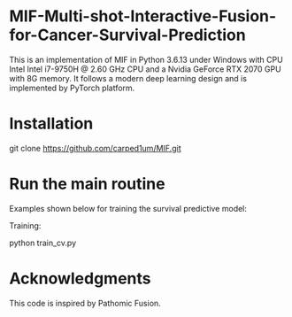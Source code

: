 # MIF-Multi-shot-Interactive-Fusion-for-Cancer-Survival-Prediction
This is an implementation of MIF in Python 3.6.13 under Windows with CPU Intel Intel i7-9750H @ 2.60 GHz CPU and a Nvidia GeForce RTX 2070 GPU with 8G memory.  It follows a modern deep learning design and is implemented by PyTorch platform.
# Installation
git clone https://github.com/carped1um/MIF.git
# Run the main routine
Examples shown below for training the survival predictive model:

Training:

python train_cv.py


# Acknowledgments
This code is inspired by Pathomic Fusion.
